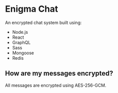 # Enigma Chat
An encrypted chat system built using:
- Node.js
- React
- GraphQL
- Sass
- Mongoose
- Redis

## How are my messages encrypted?
All messages are encrypted using AES-256-GCM.